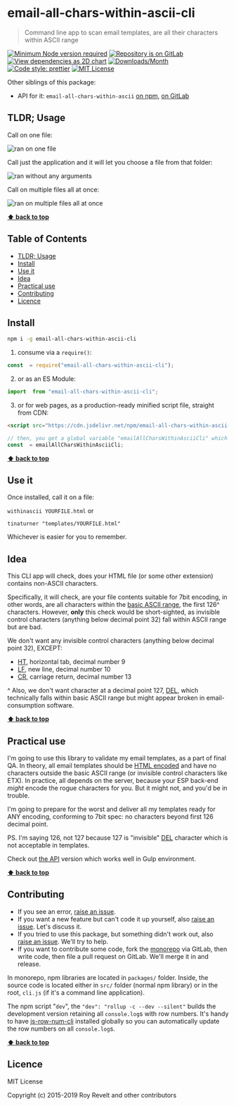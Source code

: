 # email-all-chars-within-ascii-cli

> Command line app to scan email templates, are all their characters within ASCII range

[![Minimum Node version required][node-img]][node-url]
[![Repository is on GitLab][gitlab-img]][gitlab-url]
[![View dependencies as 2D chart][deps2d-img]][deps2d-url]
[![Downloads/Month][downloads-img]][downloads-url]
[![Code style: prettier][prettier-img]][prettier-url]
[![MIT License][license-img]][license-url]

Other siblings of this package:

- API for it: `email-all-chars-within-ascii` [on npm](https://www.npmjs.com/package/email-all-chars-within-ascii), [on GitLab](https://gitlab.com/codsen/codsen/tree/master/packages/email-all-chars-within-ascii)

## TLDR; Usage

Call on one file:

![ran on one file](https://glcdn.githack.com/codsen/codsen/raw/master/packages/email-all-chars-within-ascii-cli/media/mov1.gif)

Call just the application and it will let you choose a file from that folder:

![ran without any arguments](https://glcdn.githack.com/codsen/codsen/raw/master/packages/email-all-chars-within-ascii-cli/media/mov2.gif)

Call on multiple files all at once:

![ran on multiple files all at once](https://glcdn.githack.com/codsen/codsen/raw/master/packages/email-all-chars-within-ascii-cli/media/mov3.gif)

**[⬆ back to top](#)**

## Table of Contents

- [TLDR; Usage](#tldr-usage)
- [Install](#install)
- [Use it](#use-it)
- [Idea](#idea)
- [Practical use](#practical-use)
- [Contributing](#contributing)
- [Licence](#licence)

## Install

```bash
npm i -g email-all-chars-within-ascii-cli
```

1. consume via a `require()`:

```js
const  = require("email-all-chars-within-ascii-cli");
```

2. or as an ES Module:

```js
import  from "email-all-chars-within-ascii-cli";
```

3. or for web pages, as a production-ready minified script file, straight from CDN:

```html
<script src="https://cdn.jsdelivr.net/npm/email-all-chars-within-ascii-cli/dist/email-all-chars-within-ascii-cli.umd.js"></script>
```

```js
// then, you get a global variable "emailAllCharsWithinAsciiCli" which you consume like this:
const  = emailAllCharsWithinAsciiCli;
```

**[⬆ back to top](#)**

## Use it

Once installed, call it on a file:

`withinascii YOURFILE.html` or

`tinaturner "templates/YOURFILE.html"`

Whichever is easier for you to remember.

## Idea

This CLI app will check, does your HTML file (or some other extension) contains non-ASCII characters.

Specifically, it will check, are your file contents suitable for 7bit encoding, in other words, are all characters within the [basic ASCII range](http://www.fileformat.info/info/unicode/block/basic_latin/list.htm), the first 126^ characters. However, **only** this check would be short-sighted, as invisible control characters (anything below decimal point 32) fall within ASCII range but are bad.

We don't want any invisible control characters (anything below decimal point 32), EXCEPT:

- [HT](http://www.fileformat.info/info/unicode/char/0009/index.htm), horizontal tab, decimal number 9
- [LF](http://www.fileformat.info/info/unicode/char/000a/index.htm), new line, decimal number 10
- [CR](http://www.fileformat.info/info/unicode/char/000d/index.htm), carriage return, decimal number 13

^ Also, we don't want character at a decimal point 127, [DEL](http://www.fileformat.info/info/unicode/char/007f/index.htm), which technically falls within basic ASCII range but might appear broken in email-consumption software.

**[⬆ back to top](#)**

## Practical use

I'm going to use this library to validate my email templates, as a part of final QA. In theory, all email templates should be [HTML encoded](https://www.npmjs.com/package/detergent) and have no characters outside the basic ASCII range (or invisible control characters like ETX). In practice, all depends on the server, because your ESP back-end _might_ encode the rogue characters for you. But it might not, and you'd be in trouble.

I'm going to prepare for the worst and deliver all my templates ready for ANY encoding, conforming to 7bit spec: no characters beyond first 126 decimal point.

PS. I'm saying 126, not 127 because 127 is "invisible" [DEL](http://www.fileformat.info/info/unicode/char/007f/index.htm) character which is not acceptable in templates.

Check out [the API](https://gitlab.com/codsen/codsen/tree/master/packages/email-all-chars-within-ascii) version which works well in Gulp environment.

**[⬆ back to top](#)**

## Contributing

- If you see an error, [raise an issue](<https://gitlab.com/codsen/codsen/issues/new?issue[title]=email-all-chars-within-ascii-cli%20package%20-%20put%20title%20here&issue[description]=**Which%20package%20is%20this%20issue%20for**%3A%20%0Aemail-all-chars-within-ascii-cli%0A%0A**Describe%20the%20issue%20(if%20necessary)**%3A%20%0A%0A%0A%2Fassign%20%40revelt>).
- If you want a new feature but can't code it up yourself, also [raise an issue](<https://gitlab.com/codsen/codsen/issues/new?issue[title]=email-all-chars-within-ascii-cli%20package%20-%20put%20title%20here&issue[description]=**Which%20package%20is%20this%20issue%20for**%3A%20%0Aemail-all-chars-within-ascii-cli%0A%0A**Describe%20the%20issue%20(if%20necessary)**%3A%20%0A%0A%0A%2Fassign%20%40revelt>). Let's discuss it.
- If you tried to use this package, but something didn't work out, also [raise an issue](<https://gitlab.com/codsen/codsen/issues/new?issue[title]=email-all-chars-within-ascii-cli%20package%20-%20put%20title%20here&issue[description]=**Which%20package%20is%20this%20issue%20for**%3A%20%0Aemail-all-chars-within-ascii-cli%0A%0A**Describe%20the%20issue%20(if%20necessary)**%3A%20%0A%0A%0A%2Fassign%20%40revelt>). We'll try to help.
- If you want to contribute some code, fork the [monorepo](https://gitlab.com/codsen/codsen/) via GitLab, then write code, then file a pull request on GitLab. We'll merge it in and release.

In monorepo, npm libraries are located in `packages/` folder. Inside, the source code is located either in `src/` folder (normal npm library) or in the root, `cli.js` (if it's a command line application).

The npm script "`dev`", the `"dev": "rollup -c --dev --silent"` builds the development version retaining all `console.log`s with row numbers. It's handy to have [js-row-num-cli](https://www.npmjs.com/package/js-row-num-cli) installed globally so you can automatically update the row numbers on all `console.log`s.

**[⬆ back to top](#)**

## Licence

MIT License

Copyright (c) 2015-2019 Roy Revelt and other contributors

[node-img]: https://img.shields.io/node/v/email-all-chars-within-ascii-cli.svg?style=flat-square&label=works%20on%20node
[node-url]: https://www.npmjs.com/package/email-all-chars-within-ascii-cli
[gitlab-img]: https://img.shields.io/badge/repo-on%20GitLab-brightgreen.svg?style=flat-square
[gitlab-url]: https://gitlab.com/codsen/codsen/tree/master/packages/email-all-chars-within-ascii-cli
[deps2d-img]: https://img.shields.io/badge/deps%20in%202D-see_here-08f0fd.svg?style=flat-square
[deps2d-url]: http://npm.anvaka.com/#/view/2d/email-all-chars-within-ascii-cli
[downloads-img]: https://img.shields.io/npm/dm/email-all-chars-within-ascii-cli.svg?style=flat-square
[downloads-url]: https://npmcharts.com/compare/email-all-chars-within-ascii-cli
[prettier-img]: https://img.shields.io/badge/code_style-prettier-ff69b4.svg?style=flat-square
[prettier-url]: https://prettier.io
[license-img]: https://img.shields.io/badge/licence-MIT-51c838.svg?style=flat-square
[license-url]: https://gitlab.com/codsen/codsen/blob/master/LICENSE

